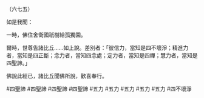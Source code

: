 （六七五）

如是我聞：

一時，佛住舍衛國祇樹給孤獨園。

爾時，世尊告諸比丘……如上說。差別者：「彼信力，當知是四不壞淨；精進力者，當知是四正斷；念力者，當知四念處；定力者，當知是四禪；慧力者，當知是四聖諦。」

佛說此經已，諸比丘聞佛所說，歡喜奉行。



#四聖諦
#四聖諦
#四聖諦
#四聖諦
#五力
#五力
#五力
#五力
#五力
#四不壞淨
